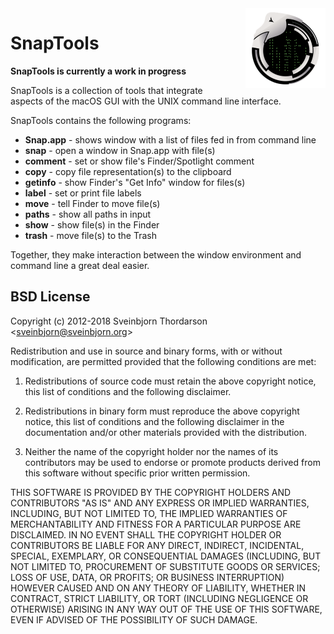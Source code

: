 <img src="icon.png" align="right" width="128" height="128" style="float: right; margin-left: 30px;" alt="Snap Application Icon">

# SnapTools

**SnapTools is currently a work in progress**

SnapTools is a collection of tools that integrate aspects of the macOS GUI 
with the UNIX command line interface.

<!--* [Download SnapTools 1.0]() (Intel 64-bit, 10.8 or later, ~0.5 MB) -->

SnapTools contains the following programs:

* **Snap.app** - shows window with a list of files fed in from command line
* **snap** - open a window in Snap.app with file(s)
* **comment** - set or show file's Finder/Spotlight comment
* **copy** - copy file representation(s) to the clipboard
* **getinfo** - show Finder's "Get Info" window for files(s)
* **label** - set or print file labels
* **move** - tell Finder to move file(s)
* **paths** - show all paths in input
* **show** - show file(s) in the Finder
* **trash** - move file(s) to the Trash

Together, they make interaction between the window environment and command line
a great deal easier.
 
<!--
## Screenshot
<img src="images/snaptools_screenshot.png" style="max-width:100%;" alt="SnapTools Screenshot">
-->

## BSD License

Copyright (c) 2012-2018 Sveinbjorn Thordarson &lt;<a href="mailto:">sveinbjorn@sveinbjorn.org</a>&gt;

Redistribution and use in source and binary forms, with or without modification,
are permitted provided that the following conditions are met:

1. Redistributions of source code must retain the above copyright notice, this
list of conditions and the following disclaimer.

2. Redistributions in binary form must reproduce the above copyright notice, this
list of conditions and the following disclaimer in the documentation and/or other
materials provided with the distribution.

3. Neither the name of the copyright holder nor the names of its contributors may
be used to endorse or promote products derived from this software without specific
prior written permission.

THIS SOFTWARE IS PROVIDED BY THE COPYRIGHT HOLDERS AND CONTRIBUTORS "AS IS" AND
ANY EXPRESS OR IMPLIED WARRANTIES, INCLUDING, BUT NOT LIMITED TO, THE IMPLIED
WARRANTIES OF MERCHANTABILITY AND FITNESS FOR A PARTICULAR PURPOSE ARE DISCLAIMED.
IN NO EVENT SHALL THE COPYRIGHT HOLDER OR CONTRIBUTORS BE LIABLE FOR ANY DIRECT,
INDIRECT, INCIDENTAL, SPECIAL, EXEMPLARY, OR CONSEQUENTIAL DAMAGES (INCLUDING, BUT
NOT LIMITED TO, PROCUREMENT OF SUBSTITUTE GOODS OR SERVICES; LOSS OF USE, DATA, OR
PROFITS; OR BUSINESS INTERRUPTION) HOWEVER CAUSED AND ON ANY THEORY OF LIABILITY,
WHETHER IN CONTRACT, STRICT LIABILITY, OR TORT (INCLUDING NEGLIGENCE OR OTHERWISE)
ARISING IN ANY WAY OUT OF THE USE OF THIS SOFTWARE, EVEN IF ADVISED OF THE
POSSIBILITY OF SUCH DAMAGE.

